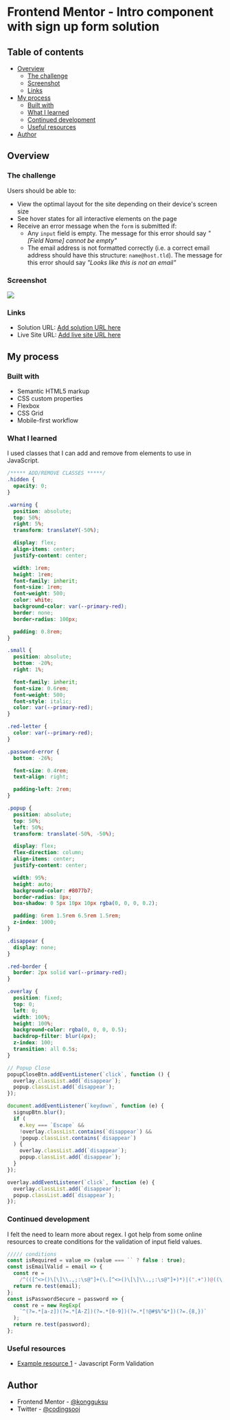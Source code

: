 # Frontend Mentor - Intro component with sign up form solution

## Table of contents

- [Overview](#overview)
  - [The challenge](#the-challenge)
  - [Screenshot](#screenshot)
  - [Links](#links)
- [My process](#my-process)
  - [Built with](#built-with)
  - [What I learned](#what-i-learned)
  - [Continued development](#continued-development)
  - [Useful resources](#useful-resources)
- [Author](#author)

## Overview

### The challenge

Users should be able to:

- View the optimal layout for the site depending on their device's screen size
- See hover states for all interactive elements on the page
- Receive an error message when the `form` is submitted if:
  - Any `input` field is empty. The message for this error should say _"[Field Name] cannot be empty"_
  - The email address is not formatted correctly (i.e. a correct email address should have this structure: `name@host.tld`). The message for this error should say _"Looks like this is not an email"_

### Screenshot

![](./screenshot.jpg)

### Links

- Solution URL: [Add solution URL here](https://your-solution-url.com)
- Live Site URL: [Add live site URL here](https://your-live-site-url.com)

## My process

### Built with

- Semantic HTML5 markup
- CSS custom properties
- Flexbox
- CSS Grid
- Mobile-first workflow

### What I learned

I used classes that I can add and remove from elements to use in JavaScript.

```css
/***** ADD/REMOVE CLASSES *****/
.hidden {
  opacity: 0;
}

.warning {
  position: absolute;
  top: 50%;
  right: 5%;
  transform: translateY(-50%);

  display: flex;
  align-items: center;
  justify-content: center;

  width: 1rem;
  height: 1rem;
  font-family: inherit;
  font-size: 1rem;
  font-weight: 500;
  color: white;
  background-color: var(--primary-red);
  border: none;
  border-radius: 100px;

  padding: 0.8rem;
}

.small {
  position: absolute;
  bottom: -20%;
  right: 1%;

  font-family: inherit;
  font-size: 0.6rem;
  font-weight: 500;
  font-style: italic;
  color: var(--primary-red);
}

.red-letter {
  color: var(--primary-red);
}

.password-error {
  bottom: -26%;

  font-size: 0.4rem;
  text-align: right;

  padding-left: 2rem;
}

.popup {
  position: absolute;
  top: 50%;
  left: 50%;
  transform: translate(-50%, -50%);

  display: flex;
  flex-direction: column;
  align-items: center;
  justify-content: center;

  width: 95%;
  height: auto;
  background-color: #8077b7;
  border-radius: 8px;
  box-shadow: 0 5px 10px 10px rgba(0, 0, 0, 0.2);

  padding: 6rem 1.5rem 6.5rem 1.5rem;
  z-index: 1000;
}

.disappear {
  display: none;
}

.red-border {
  border: 2px solid var(--primary-red);
}

.overlay {
  position: fixed;
  top: 0;
  left: 0;
  width: 100%;
  height: 100%;
  background-color: rgba(0, 0, 0, 0.5);
  backdrop-filter: blur(4px);
  z-index: 100;
  transition: all 0.5s;
}
```

```js
// Popup Close
popupCloseBtn.addEventListener(`click`, function () {
  overlay.classList.add(`disappear`);
  popup.classList.add(`disappear`);
});

document.addEventListener(`keydown`, function (e) {
  signupBtn.blur();
  if (
    e.key === `Escape` &&
    !overlay.classList.contains(`disappear`) &&
    !popup.classList.contains(`disappear`)
  ) {
    overlay.classList.add(`disappear`);
    popup.classList.add(`disappear`);
  }
});

overlay.addEventListener(`click`, function (e) {
  overlay.classList.add(`disappear`);
  popup.classList.add(`disappear`);
});
```

### Continued development

I felt the need to learn more about regex. I got help from some online resources to create conditions for the validation of input field values.

```js
///// conditions
const isRequired = value => (value === `` ? false : true);
const isEmailValid = email => {
  const re =
    /^(([^<>()\[\]\\.,;:\s@"]+(\.[^<>()\[\]\\.,;:\s@"]+)*)|(".+"))@((\[[0-9]{1,3}\.[0-9]{1,3}\.[0-9]{1,3}\.[0-9]{1,3}\])|(([a-zA-Z\-0-9]+\.)+[a-zA-Z]{2,}))$/;
  return re.test(email);
};
const isPasswordSecure = password => {
  const re = new RegExp(
    `^(?=.*[a-z])(?=.*[A-Z])(?=.*[0-9])(?=.*[!@#$%^&*])(?=.{8,})`
  );
  return re.test(password);
};
```

### Useful resources

- [Example resource 1](https://www.javascripttutorial.net/javascript-dom/javascript-form-validation/) - Javascript Form Validation

## Author

- Frontend Mentor - [@kongguksu](https://www.frontendmentor.io/profile/kongguksu)
- Twitter - [@codingsooj](https://www.twitter.com/codingsooj)
